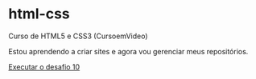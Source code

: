 # html-css
 Curso de HTML5 e CSS3 (CursoemVideo)

 Estou aprendendo a criar sites e agora vou gerenciar meus repositórios.

 <a href="https://gabrielgouveia7.github.io/html-css/desafios/desafio10/android.html#">Executar o desafio 10</a>
